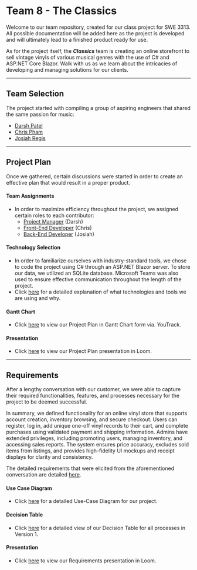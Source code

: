 # Team 8 - The Classics



Welcome to our team repository, created for our class project for SWE 3313. All possible documentation will be added here as the project is developed and will ultimately lead to a finished product ready for use.

As for the project itself, the ***Classics*** team is creating an online storefront to sell vintage vinyls of various musical genres with the use of C# and ASP.NET Core Blazor. Walk with us as we learn about the intricacies of developing and managing solutions for our clients.

---

## Team Selection

The project started with compiling a group of aspiring engineers that shared the same passion for music:

- [Darsh Patel](/resumes/darsh.md)
- [Chris Pham](/resumes/chris.md)
- [Josiah Regis](/resumes/josiah.md)

---

## Project Plan

Once we gathered, certain discussions were started in order to create an effective plan that would result in a proper product.

#### Team Assignments

- In order to maximize efficiency throughout the project, we assigned certain roles to each contributor:
  - [Project Manager](/projectplan/projectmanager.md) (Darsh)
  - [Front-End Developer](/projectplan/frontend.md) (Chris)
  - [Back-End Developer](/projectplan/backend.md) (Josiah)

#### Technology Selection

- In order to familiarize ourselves with industry-standard tools, we chose to code the project using C# through an ASP.NET Blazor server. To store our data, we utilized an SQLite database. Microsoft Teams was also used to ensure effective communication throughout the length of the project.
- Click [here](/projectplan/technologyselection.md) for a detailed explanation of what technologies and tools we are using and why.

#### Gantt Chart

- Click [here](/projectplan/ganttchart.png) to view our Project Plan in Gantt Chart form via. YouTrack.

#### Presentation
- Click [here](https://www.loom.com/share/61d8d45837cb4d569c5de5bd90054811) to view our Project Plan presentation in Loom.

---

## Requirements

After a lengthy conversation with our customer, we were able to capture their required functionalities, features, and processes necessary for the project to be deemed successful.

In summary, we defined functionality for an online vinyl store that supports account creation, inventory browsing, and secure checkout. Users can register, log in, add unique one-off vinyl records to their cart, and complete purchases using validated payment and shipping information. Admins have extended privileges, including promoting users, managing inventory, and accessing sales reports. The system ensures price accuracy, excludes sold items from listings, and provides high-fidelity UI mockups and receipt displays for clarity and consistency.

The detailed requirements that were elicited from the aforementioned conversation are detailed [here](/requirements/requirementswritten.md).

#### Use Case Diagram
- Click [here](/requirements/usecasediagram.md) for a detailed Use-Case Diagram for our project.

#### Decision Table
- Click [here](/requirements/decisiontable.md) for a detailed view of our Decision Table for all processes in Version 1.

#### Presentation
- Click [here](https://www.loom.com/share/069d267cb07d4b3eb83f0d792977e7f5?t=13) to view our Requirements presentation in Loom.

